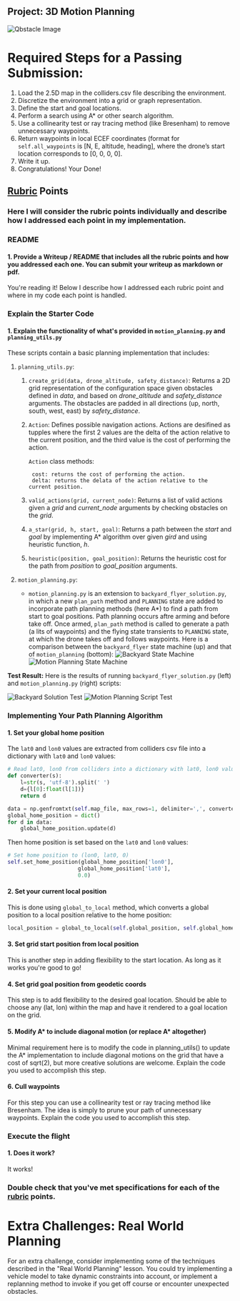## Project: 3D Motion Planning
![Qbstacle Image](./doc/img/voxel_representation.png)


# Required Steps for a Passing Submission:
1. Load the 2.5D map in the colliders.csv file describing the environment.
2. Discretize the environment into a grid or graph representation.
3. Define the start and goal locations.
4. Perform a search using A* or other search algorithm.
5. Use a collinearity test or ray tracing method (like Bresenham) to remove unnecessary waypoints.
6. Return waypoints in local ECEF coordinates (format for `self.all_waypoints` is [N, E, altitude, heading], where the drone’s start location corresponds to [0, 0, 0, 0].
7. Write it up.
8. Congratulations!  Your Done!

## [Rubric](https://review.udacity.com/#!/rubrics/1534/view) Points
### Here I will consider the rubric points individually and describe how I addressed each point in my implementation.

### README

#### 1. Provide a Writeup / README that includes all the rubric points and how you addressed each one. You can submit your writeup as markdown or pdf.

You're reading it! Below I describe how I addressed each rubric point and where in my code each point is handled.

### Explain the Starter Code

#### 1. Explain the functionality of what's provided in `motion_planning.py` and `planning_utils.py`
These scripts contain a basic planning implementation that includes:
1. `planning_utils.py`:
    1. `create_grid(data, drone_altitude, safety_distance)`:
        Returns a 2D grid representation of the configuration space given obstacles defined in *data*, and based on *drone_altitude* and *safety_distance* arguments. The obstacles are padded in all directions (up, north, south, west, east) by *safety_distance*.
    2. `Action`:
        Defines possible navigation actions. Actions are desifined as tupples where the first 2 values are the delta of the action relative to the current position, and the third value is the cost of performing the action.
        
        `Action` class methods:
        
            cost: returns the cost of performing the action.
            delta: returns the delata of the action relative to the current position.
        
    3. `valid_actions(grid, current_node)`:
        Returns a list of valid actions given a *grid* and *current_node* arguments by checking obstacles on the *grid*.
    4. `a_star(grid, h, start, goal)`:
        Returns a path between the *start* and *goal* by implementing A\* algorithm over given *gird* and using heuristic function, *h*. 
    5. `heuristic(position, goal_position)`:
        Returns the heuristic cost for the path from *position* to *goal_position* arguments.
        
2. `motion_planning.py`:
    - `motion_planning.py` is an extension to `backyard_flyer_solution.py`, in which a new `plan_path` method and `PLANNING` state are added to incorporate path planning methods (here A\*) to find a path from start to goal positions.
    Path planning occurs aftre arming and before take off. Once armed, `plan_path` method is called to generate a path (a lits of waypoints) and the flying state transients to `PLANNING` state, at which the drone takes off and follows waypoints. Here is a comparison between the `backyard_flyer` state machine (up) and that of `motion_planning` (bottom):
![Backyard State Machine](./doc/img/backyard_state_machine.png)  ![Motion Planning State Machine](./doc/img/motion_planning_state_machine.png)

**Test Result:** Here is the results of running `backyard_flyer_solution.py` (left) and `motion_planning.py` (right) scripts:

![Backyard Solution Test](./doc/gif/backyard_solution_script_test.gif)  ![Motion Planning Script Test](./doc/gif/motion_planning_script_test.gif)

### Implementing Your Path Planning Algorithm

#### 1. Set your global home position
The `lat0` and `lon0` values are extracted from colliders csv file into a dictionary with `lat0` and `lon0` values:
```python
# Read lat0, lon0 from colliders into a dictionary with lat0, lon0 values
def converter(s):
    l=str(s, 'utf-8').split(' ')
    d={l[0]:float(l[1])}
    return d

data = np.genfromtxt(self.map_file, max_rows=1, delimiter=',', converters={0:converter,1:converter}, dtype=object, autostrip=True)
global_home_position = dict()
for d in data:
    global_home_position.update(d)
```
Then home position is set based on the `lat0` and `lon0` values:
```python
# Set home position to (lon0, lat0, 0)
self.set_home_position(global_home_position['lon0'],
                      global_home_position['lat0'],
                      0.0)
```

#### 2. Set your current local position
This is done using `global_to_local` method, which converts a global position to a local position relative to the home position:
```python
local_position = global_to_local(self.global_position, self.global_home)
```

#### 3. Set grid start position from local position
This is another step in adding flexibility to the start location. As long as it works you're good to go!

#### 4. Set grid goal position from geodetic coords
This step is to add flexibility to the desired goal location. Should be able to choose any (lat, lon) within the map and have it rendered to a goal location on the grid.

#### 5. Modify A* to include diagonal motion (or replace A* altogether)
Minimal requirement here is to modify the code in planning_utils() to update the A* implementation to include diagonal motions on the grid that have a cost of sqrt(2), but more creative solutions are welcome. Explain the code you used to accomplish this step.

#### 6. Cull waypoints 
For this step you can use a collinearity test or ray tracing method like Bresenham. The idea is simply to prune your path of unnecessary waypoints. Explain the code you used to accomplish this step.

### Execute the flight
#### 1. Does it work?
It works!

### Double check that you've met specifications for each of the [rubric](https://review.udacity.com/#!/rubrics/1534/view) points.

# Extra Challenges: Real World Planning

For an extra challenge, consider implementing some of the techniques described in the "Real World Planning" lesson. You could try implementing a vehicle model to take dynamic constraints into account, or implement a replanning method to invoke if you get off course or encounter unexpected obstacles.


